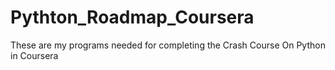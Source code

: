 # Pythton_Roadmap_Coursera
These are my programs needed for completing the Crash Course On Python in Coursera 

